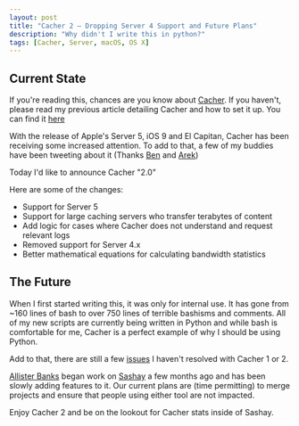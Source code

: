 ```yaml
---
layout: post
title: "Cacher 2 – Dropping Server 4 Support and Future Plans"
description: "Why didn't I write this in python?"
tags: [Cacher, Server, macOS, OS X]
---
```


## Current State

If you're reading this, chances are you know about [Cacher](https://github.com/erikng/Cacher). If you haven't, please read my previous article detailing Cacher and how to set it up. You can find it [here](https://onemoreadmin.wordpress.com/2015/05/19/re-introducing-cacher/)

With the release of Apple's Server 5, iOS 9 and El Capitan, Cacher has been receiving some increased attention. To add to that, a few of my buddies have been tweeting about it (Thanks [Ben](https://macmule.com/) and [Arek](http://arekdreyer.com))

Today I'd like to announce Cacher "2.0"

Here are some of the changes:
- Support for Server 5
- Support for large caching servers who transfer terabytes of content
- Add logic for cases where Cacher does not understand and request relevant logs
- Removed support for Server 4.x
- Better mathematical equations for calculating bandwidth statistics

## The Future

When I first started writing this, it was only for internal use. It has gone from ~160 lines of bash to over 750 lines of terrible bashisms and comments. All of my new scripts are currently being written in Python and while bash is comfortable for me, Cacher is a perfect example of why I should be using Python.

Add to that, there are still a few [issues](https://github.com/erikng/Cacher/issues) I haven't resolved with Cacher 1 or 2.

[Allister Banks](http://aru-b.com) began work on [Sashay](https://github.com/macadmins/sashay) a few months ago and has been slowly adding features to it. Our current plans are (time permitting) to merge projects and ensure that people using either tool are not impacted. 

Enjoy Cacher 2 and be on the lookout for Cacher stats inside of Sashay.

